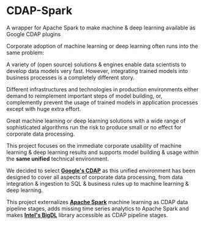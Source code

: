 # CDAP-Spark
A wrapper for Apache Spark to make machine &amp; deep learning available as Google CDAP plugins

Corporate adoption of machine learning or deep learning often runs into the same problem:

A variety of (open source) solutions & engines enable data scientists to develop data models very fast. However, integrating 
trained models into business processes is a completely different story.

Different infrastructures and technologies in production environments either demand to reimplement important steps of model
building, or, complemently prevent the usage of trained models in application processes except with huge extra effort.

Great machine learning or deep learning solutions with a wide range of sophisticated algorithms run the risk to produce small
or no effect for corporate data processing.

This project focuses on the immediate corporate usability of machine learning & deep learning results and supports model building & usage within the **same unified** technical environment.

We decided to select [**Google's CDAP**](https://cdap.io) as this unified environment has been designed to cover all aspects of corporate data processing, from data integration & ingestion to SQL & business rules up to machine learning & deep learning.

This project externalizes [**Apache Spark**](https://spark.apache.org) machine learning as CDAP data pipeline stages, adds missing time series analytics to Apache Spark and makes [**Intel's BigDL**](https://bigdl-project.github.io/) library accessible as CDAP pipeline stages.   
